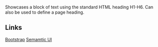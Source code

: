Showcases a block of text using the standard HTML heading H1-H6.
Can also be used to define a page heading.

## Links

[Bootstrap](https://getbootstrap.com/docs/4.4/content/typography/#customizing-headings)
[Semamtic UI](https://react.semantic-ui.com/elements/header/)
